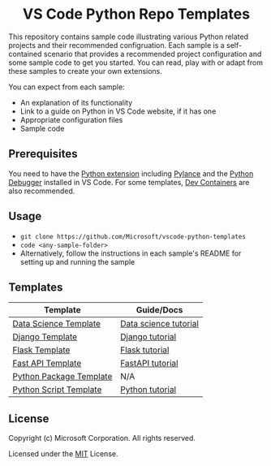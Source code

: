 <h1 align="center">
VS Code Python Repo Templates
</h1>

This repository contains sample code illustrating various Python related projects and their recommended configruation. Each sample is a self-contained scenario that provides a recommended project configuration and some sample code to get you started. You can read, play with or adapt from these samples to create your own extensions.

You can expect from each sample:
- An explanation of its functionality
- Link to a guide on Python in VS Code website, if it has one
- Appropriate configuration files
- Sample code

## Prerequisites

You need to have the [Python extension](https://marketplace.visualstudio.com/items?itemName=ms-python.python) including [Pylance](https://marketplace.visualstudio.com/items?itemName=ms-python.vscode-pylance) and the [Python Debugger](https://marketplace.visualstudio.com/items?itemName=ms-python.debugpy) installed in VS Code. For some templates, [Dev Containers](https://marketplace.visualstudio.com/items?itemName=ms-vscode-remote.remote-containers) are also recommended. 

## Usage

- `git clone https://github.com/Microsoft/vscode-python-templates`
- `code <any-sample-folder>`
- Alternatively, follow the instructions in each sample's README for setting up and running the sample

## Templates

<!-- SAMPLES_BEGIN -->
| Template | Guide/Docs |
| ------ | ----- | 
| [Data Science Template](https://github.com/Microsoft/vscode-extension-samples/tree/main/data-science-template) | [Data science tutorial](https://code.visualstudio.com/docs/datascience/data-science-tutorial) | 
| [Django Template](https://github.com/Microsoft/vscode-extension-samples/tree/main/django-template) | [Django tutorial](https://code.visualstudio.com/docs/python/tutorial-django) | 
| [Flask Template](https://github.com/Microsoft/vscode-extension-samples/tree/main/flask-template) | [Flask tutorial](https://code.visualstudio.com/docs/python/tutorial-flask) | 
| [Fast API Template](https://github.com/Microsoft/vscode-extension-samples/tree/main/fastapi-template) | [FastAPI tutorial](https://code.visualstudio.com/docs/python/tutorial-fastapi)  |
| [Python Package Template](https://github.com/Microsoft/vscode-extension-samples/tree/main/package-template) | N/A |
| [Python Script Template](https://github.com/Microsoft/vscode-extension-samples/tree/main/script-template) | [Python tutorial](https://code.visualstudio.com/docs/python/python-tutorial) |
<!-- SAMPLES_END -->

## License

Copyright (c) Microsoft Corporation. All rights reserved.

Licensed under the [MIT](https://github.com/microsoft/vscode-python-templates/blob/main/LICENSE) License.
